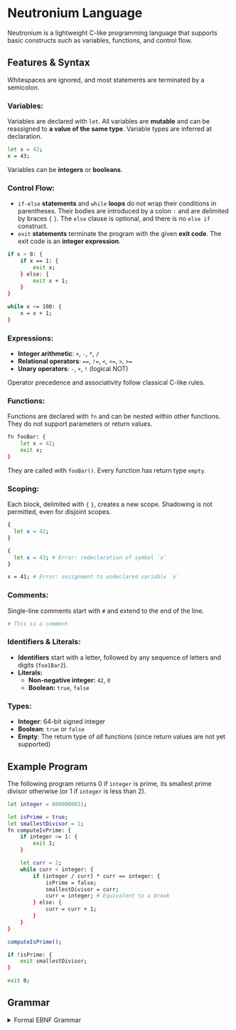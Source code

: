 # Neutronium Language

Neutronium is a lightweight C-like programming language that supports basic constructs such as variables, functions, and
control flow.

## Features & Syntax

Whitespaces are ignored, and most statements are terminated by a semicolon.

### Variables:

Variables are declared with `let`. All variables are **mutable** and can be reassigned to **a value of the same type**.
Variable types are inferred at declaration.

```bash
let x = 42;
x = 43;
```

Variables can be **integers** or **booleans**.

### Control Flow:

- `if-else` **statements** and `while` **loops** do not wrap their conditions in parentheses. Their bodies are
  introduced by a colon `:` and
  are delimited by braces `{` `}`. The `else` clause is optional, and there is no `else if` construct.
- `exit` **statements** terminate the program with the given **exit code**. The exit code is an **integer expression**.

```bash
if x > 0: {
    if x == 1: {
        exit x;
    } else: {
        exit x + 1;
    }
}

while x <= 100: {
    x = x + 1;
}
```

### Expressions:

- **Integer arithmetic**: `+`, `-`, `*`, `/`
- **Relational operators**: `==`, `!=`, `<`, `<=`, `>`, `>=`
- **Unary operators**: `-`, `+`, `!` (logical NOT)

Operator precedence and associativity follow classical C-like rules.

### Functions:

Functions are declared with `fn` and can be nested within other functions. They do not support parameters or return
values.

```bash
fn fooBar: {
    let x = 42;
    exit x;
}
```

They are called with `fooBar()`. Every function has return type `empty`.

### Scoping:

Each block, delimited with `{` `}`, creates a new scope. Shadowing is not permitted, even for disjoint scopes.

```bash
{
  let x = 42;
}

{
  let x = 43; # Error: redeclaration of symbol `x`
}

x = 41; # Error: assignment to undeclared variable `x`
```

### Comments:

Single-line comments start with `#` and extend to the end of the line.

```bash
# This is a comment
```

### Identifiers & Literals:

- **Identifiers** start with a letter, followed by any sequence of letters and digits (`foo1Bar2`).
- **Literals:**
    - **Non-negative integer:** `42`, `0`
    - **Boolean:** `true`, `false`

### Types:

- **Integer**: 64-bit signed integer
- **Boolean**: `true` or `false`
- **Empty**: The return type of _all_ functions (since return values are not yet supported)

## Example Program

The following program returns 0 if `integer` is prime, its smallest prime divisor otherwise (or 1 if `integer` is less
than 2).

```bash
let integer = 8000000011;

let isPrime = true;
let smallestDivisor = 1;
fn computeIsPrime: {
    if integer <= 1: {
        exit 1;
    }

    let curr = 2;
    while curr < integer: {
        if (integer / curr) * curr == integer: {
            isPrime = false;
            smallestDivisor = curr;
            curr = integer; # Equivalent to a break
        } else: {
            curr = curr + 1;
        }
    }
}

computeIsPrime();

if !isPrime: {
    exit smallestDivisor;
}

exit 0;
```

## Grammar

<details><summary>Formal EBNF Grammar</summary>

```
program ::= { statement } EOF

statement ::= block-statement
            | assignment
            | declaration-assignment
            | function-declaration
            | if-statement
            | while-statement
            | exit-statement
            | expression-statement
            | comment

block-statement ::= '{' { statement } '}'

assignment ::= identifier '=' expression ';'

declaration-assignment ::= 'let' identifier '=' expression ';'

body ::= statement | block-statement

function-declaration ::= 'fn' identifier '(' ')' ':' body

if-statement ::= 'if' expression ':' body [ else-clause ]

else-clause ::= 'else' ':' body

while-statement ::= 'while' expression ':' body

exit-statement ::= 'exit' expression ';'

expression-statement ::= expression ';'

comment ::= '#' { any-character-except-newline }

expression ::= comparison-expression

comparison-expression ::= additive-expression
                        | additive-expression ("==" | "!=" | "<" | "<=" | ">" | ">=") additive-expression

additive-expression ::= multiplicative-expression
                      | additive-expression ('+' | '-') multiplicative-expression

multiplicative-expression ::= unary-expression
                            | multiplicative-expression ('*' | '/') unary-expression

unary-expression ::= primary-expression
                   | unary-op primary-expression

primary-expression ::= literal
                     | identifier
                     | function-call
                     | '(' expression ')'

function-call ::= identifier '(' ')'

unary-op ::= '-' | '+' | '!'

identifier ::= letter { letter | digit }

literal ::= integer-literal | boolean-literal

integer-literal ::= digit { digit }

boolean-literal ::= 'true' | 'false'

letter ::= 'a'..'z' | 'A'..'Z'

digit ::= '0'..'9'
```

</details>